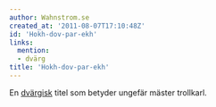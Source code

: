 ```yaml
---
author: Wahnstrom.se
created_at: '2011-08-07T17:10:48Z'
id: 'Hokh-dov-par-ekh'
links:
  mention:
  - dvärg
title: 'Hokh-dov-par-ekh'
---
```


En [dvärgisk] titel som betyder ungefär mäster trollkarl.

  [dvärgisk]: dvärg